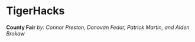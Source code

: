 # TigerHacks

**County Fair**
*by: Connor Preston, Donovan Fedar, Patrick Martin, and Alden Brokaw*
